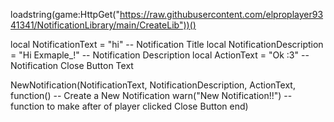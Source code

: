 loadstring(game:HttpGet("https://raw.githubusercontent.com/elproplayer9341341/NotificationLibrary/main/CreateLib"))()

local NotificationText = "hi" -- Notification Title
local NotificationDescription = "Hi Exmaple_!" -- Notification Description
local ActionText = "Ok :3" -- Notification Close Button Text

NewNotification(NotificationText, NotificationDescription, ActionText, function() -- Create a New Notification
    warn("New Notification!!") -- function to make after of player clicked Close Button
end)  
